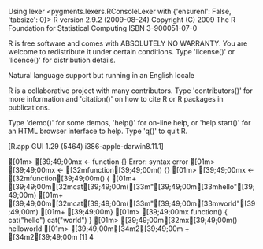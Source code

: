 Using lexer <pygments.lexers.RConsoleLexer with {'ensurenl': False, 'tabsize': 0}>
R version 2.9.2 (2009-08-24)
Copyright (C) 2009 The R Foundation for Statistical Computing
ISBN 3-900051-07-0

R is free software and comes with ABSOLUTELY NO WARRANTY.
You are welcome to redistribute it under certain conditions.
Type 'license()' or 'licence()' for distribution details.

  Natural language support but running in an English locale

R is a collaborative project with many contributors.
Type 'contributors()' for more information and
'citation()' on how to cite R or R packages in publications.

Type 'demo()' for some demos, 'help()' for on-line help, or
'help.start()' for an HTML browser interface to help.
Type 'q()' to quit R.

[R.app GUI 1.29 (5464) i386-apple-darwin8.11.1]

[01m> [39;49;00mx <- function {}
Error: syntax error
[01m> [39;49;00mx <- [32mfunction[39;49;00m() {}
[01m> [39;49;00mx <- [32mfunction[39;49;00m() {
[01m+ [39;49;00m[32mcat[39;49;00m([33m"[39;49;00m[33mhello"[39;49;00m)
[01m+ [39;49;00m[32mcat[39;49;00m([33m"[39;49;00m[33mworld"[39;49;00m)
[01m+ [39;49;00m}
[01m> [39;49;00mx
function() {
cat("hello")
cat("world")
}
[01m> [39;49;00m[32mx[39;49;00m()
helloworld
[01m> [39;49;00m[34m2[39;49;00m + [34m2[39;49;00m
[1] 4

